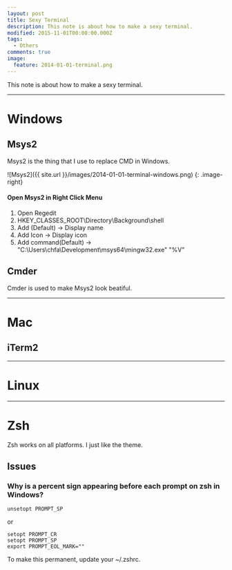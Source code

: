 ```yaml
---
layout: post
title: Sexy Terminal
description: This note is about how to make a sexy terminal.
modified: 2015-11-01T00:00:00.000Z
tags:
  - Others
comments: true
image:
  feature: 2014-01-01-terminal.png
---
```


This note is about how to make a sexy terminal.

---

# Windows

## Msys2

Msys2 is the thing that I use to replace CMD in Windows.

![Msys2]({{ site.url }}/images/2014-01-01-terminal-windows.png)
{: .image-right}

#### Open Msys2 in Right Click Menu

1. Open Regedit
2. HKEY_CLASSES_ROOT\Directory\Background\shell
3. Add (Default) -> Display name
4. Add Icon -> Display icon
5. Add command\(Default) -> "C:\Users\chfa\Development\msys64\mingw32.exe" "%V"

## Cmder

Cmder is used to make Msys2 look beatiful.

---

# Mac

## iTerm2

---

# Linux

---

# Zsh

Zsh works on all platforms. I just like the theme.

## Issues

### Why is a percent sign appearing before each prompt on zsh in Windows?

```
unsetopt PROMPT_SP
```

or

```
setopt PROMPT_CR
setopt PROMPT_SP
export PROMPT_EOL_MARK=""
```

To make this permanent, update your ~/.zshrc.
